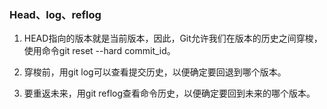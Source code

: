 ### Head、log、reflog
1. HEAD指向的版本就是当前版本，因此，Git允许我们在版本的历史之间穿梭，使用命令git reset --hard commit_id。

2. 穿梭前，用git log可以查看提交历史，以便确定要回退到哪个版本。

3. 要重返未来，用git reflog查看命令历史，以便确定要回到未来的哪个版本。
